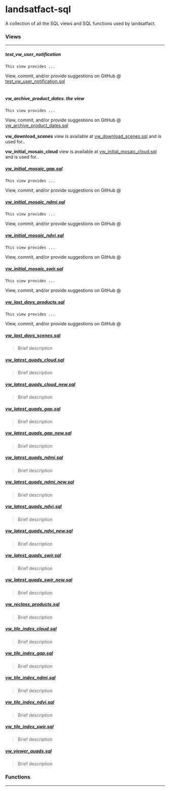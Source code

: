 # landsatfact-sql
A collection of all the SQL views and SQL functions used by landsatfact.

### Views
___
##### test_vw_user_notification
  ```
  This view provides ...
  ```
  View, commit, and/or provide suggestions on GitHub @ [test_vw_user_notification.sql](views/test_vw_user_notification.sql)
<br><br>
##### vw_archive_product_dates. the view
  ```
  This view provides ...
  ```
  View, commit, and/or provide suggestions on GitHub @ [vw_archive_product_dates.sql](views/vw_archive_product_dates.sql)
  <br><br>
**vw_download_scenes** view is available at [vw_download_scenes.sql](views/vw_download_scenes.sql) and is used for..

**vw_initial_mosaic_cloud** view is available at [vw_initial_mosaic_cloud.sql](views/vw_initial_mosaic_cloud.sql) and is used for..

##### [vw_initial_mosaic_gap.sql](views/vw_initial_mosaic_gap.sql)
```
This view provides ...
```
View, commit, and/or provide suggestions on GitHub @

##### [vw_initial_mosaic_ndmi.sql](views/vw_initial_mosaic_ndmi.sql)
```
This view provides ...
```
View, commit, and/or provide suggestions on GitHub @

##### [vw_initial_mosaic_ndvi.sql](views/vw_initial_mosaic_ndvi.sql)
```
This view provides ...
```
View, commit, and/or provide suggestions on GitHub @

##### [vw_initial_mosaic_swir.sql](views/vw_initial_mosaic_swir.sql)
```
This view provides ...
```
View, commit, and/or provide suggestions on GitHub @

##### [vw_last_days_products.sql](viewws/vw_last_days_products.sql)
```
This view provides ...
```
View, commit, and/or provide suggestions on GitHub @

##### [vw_last_days_scenes.sql](views/vw_last_days_scenes.sql)
> Brief description

##### [vw_latest_quads_cloud.sql](views/vw_latest_quads_cloud.sql)
> Brief description

##### [vw_latest_quads_cloud_new.sql](views/vw_latest_quads_cloud_new.sql)
> Brief description

##### [vw_latest_quads_gap.sql](views/vw_latest_quads_gap.sql)
> Brief description

##### [vw_latest_quads_gap_new.sql](views/vw_latest_quads_gap_new.sql)
> Brief description

##### [vw_latest_quads_ndmi.sql](views/vw_latest_quads_ndmi.sql)
> Brief description

##### [vw_latest_quads_ndmi_new.sql](views/vw_latest_quads_ndmi_new.sql)
> Brief description

##### [vw_latest_quads_ndvi.sql](views/vw_latest_quads_ndvi.sql)
> Brief description

##### [vw_latest_quads_ndvi_new.sql](views/vw_latest_quads_ndvi_new.sql)
> Brief description

##### [vw_latest_quads_swir.sql](views/vw_latest_quads_swir.sql)
> Brief description

##### [vw_latest_quads_swir_new.sql](views/vw_latest_quads_swir_new.sql)
> Brief description

##### [vw_reclass_products.sql](views/vw_reclass_products.sql)
> Brief description

##### [vw_tile_index_cloud.sql](views/vw_tile_index_cloud.sql)
> Brief description

##### [vw_tile_index_gap.sql](views/vw_tile_index_gap.sql)
> Brief description

##### [vw_tile_index_ndmi.sql](views/vw_tile_index_ndmi.sql)
> Brief description

##### [vw_tile_index_ndvi.sql](views/vw_tile_index_ndvi.sql)
> Brief description

##### [vw_tile_index_swir.sql](views/vw_tile_index_swir.sql)
> Brief description

##### [vw_viewer_quads.sql](views/vw_viewer_quads.sql)
> Brief description

### Functions
---
